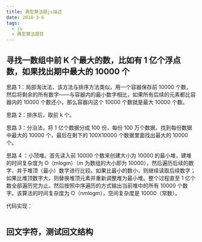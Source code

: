 ```yaml
---
title: 典型算法题js描述
date: 2018-3-6
tags:
  - js
  - 典型算法题目
---
```


## 寻找一数组中前 K 个最大的数，比如有 1 亿个浮点数，如果找出期中最大的 10000 个

思路 1：局部淘汰法，该方法与排序方法类似，用一个容器保存前 10000 个数，然后将剩余的所有数字——与容器内的最小数字相比，如果所有后续的元素都比容器内的 10000 个数还小，那么容器内这个 10000 个数就是最大 10000 个数。

思路 2：排序后，取前 k 个。

思路 3：分治法，将 1 亿个数据分成 100 份，每份 100 万个数据，找到每份数据中最大的 10000 个，最后在剩下的 100X10000 个数据里面找出最大的 10000 个。

思路 4 ：小顶堆。首先读入前 10000 个数来创建大小为 10000 的最小堆，建堆的时间复杂度为 O（mlogm）（m 为数组的大小即为 10000），然后遍历后续的数字，并于堆顶（最小）数字进行比较。如果比最小的数小，则继续读取后续数字；如果比堆顶数字大，则替换堆顶元素并重新调整堆为最小堆。整个过程直至 1 亿个数全部遍历完为止。然后按照中序遍历的方式输出当前堆中的所有 10000 个数字。该算法的时间复杂度为 O（nmlogm），空间复杂度是 10000（常数）。

代码实现：

```js
```

## 回文字符，测试回文结构



